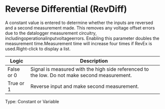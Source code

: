 # Reverse Differential (RevDiff)

A constant value is entered to determine whether the inputs are reversed and a second measurement made. This removes any voltage offset errors due to the datalogger measurement circuitry, includingoperationalinputvoltageerrors. Enabling this parameter doubles the measurement time.Measurement time will increase four times if RevEx is used.Right-click to display a list.

| Logic      | Description                                                                                  |
| ---------- | -------------------------------------------------------------------------------------------- |
| False or 0 | Signal is measured with the high side referenced to the low. Do not make second measurement. |
| True or 1  | Reverse input and make second measurement.                                                   |

Type: Constant or Variable
